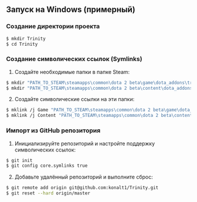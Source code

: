 ## Запуск на Windows (примерный)

### Создание директории проекта

```bash
$ mkdir Trinity
$ cd Trinity
```

### Создание символических ссылок (Symlinks)

1. Создайте необходимые папки в папке Steam:

```bash
$ mkdir "PATH_TO_STEAM\steamapps\common\dota 2 beta\game\dota_addons\trinity"
$ mkdir "PATH_TO_STEAM\steamapps\common\dota 2 beta\content\dota_addons\trinity"
```

2. Создайте символические ссылки на эти папки:

```bash
$ mklink /j Game "PATH_TO_STEAM\steamapps\common\dota 2 beta\game\dota_addons\trinity"
$ mklink /j Content "PATH_TO_STEAM\steamapps\common\dota 2 beta\content\dota_addons\trinity"
```

### Импорт из GitHub репозитория

1. Инициализируйте репозиторий и настройте поддержку символических ссылок:

```bash
$ git init
$ git config core.symlinks true
```

2. Добавьте удалённый репозиторий и выполните сброс:

```bash
$ git remote add origin git@github.com:konalt1/Trinity.git
$ git reset --hard origin/master
```
